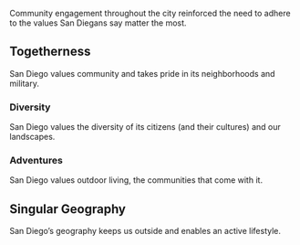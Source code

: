 Community engagement throughout the city reinforced the need to adhere to the values San Diegans say matter the most.

## Togetherness
San Diego values community and takes pride in its neighborhoods and military.

### Diversity
San Diego values the diversity of its citizens (and their cultures) and our landscapes.

### Adventures
San Diego values outdoor living, the communities that come with it.

## Singular Geography
San Diego’s geography keeps us outside and enables an active lifestyle.
